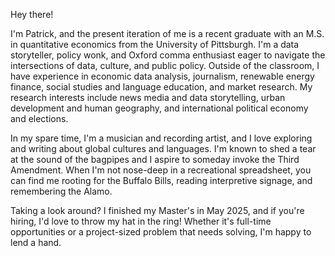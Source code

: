 Hey there!

I'm Patrick, and the present iteration of me is a recent graduate with an M.S. in quantitative economics from the University of Pittsburgh. I'm a data storyteller, policy wonk, and Oxford comma enthusiast eager to navigate the intersections of data, culture, and public policy. Outside of the classroom, I have experience in economic data analysis, journalism, renewable energy finance, social studies and language education, and market research. My research interests include news media and data storytelling, urban development and human geography, and international political economy and elections. 

In my spare time, I'm a musician and recording artist, and I love exploring and writing about global cultures and languages. I'm known to shed a tear at the sound of the bagpipes and I aspire to someday invoke the Third Amendment. When I'm not nose-deep in a recreational spreadsheet, you can find me rooting for the Buffalo Bills, reading interpretive signage, and remembering the Alamo.

Taking a look around? I finished my Master's in May 2025, and if you're hiring, I'd love to throw my hat in the ring! Whether it's full-time opportunities or a project-sized problem that needs solving, I'm happy to lend a hand. 
